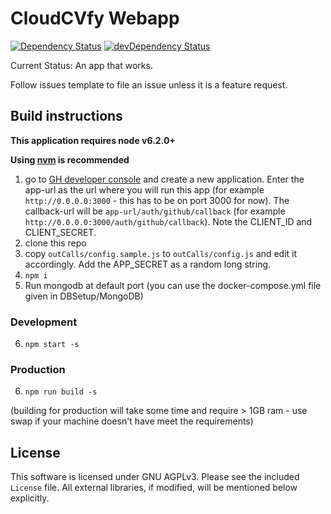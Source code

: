# CloudCVfy Webapp

[![Dependency Status](https://david-dm.org/batra-mlp-lab/CloudCVfy-Frontend.svg)](https://david-dm.org/batra-mlp-lab/CloudCVfy-Frontend)
[![devDependency Status](https://david-dm.org/batra-mlp-lab/CloudCVfy-Frontend/dev-status.svg)](https://david-dm.org/batra-mlp-lab/CloudCVfy-Frontend#info=devDependencies)

Current Status: An app that works.

Follow issues template to file an issue unless it is a feature request.

## Build instructions

**This application requires node v6.2.0+**

**Using [nvm](https://github.com/creationix/nvm) is recommended**

1. go to [GH developer console](https://github.com/settings/applications/) and create a new application. Enter the app-url as the url where you will run this app (for example `http://0.0.0.0:3000` - this has to be on port 3000 for now). The callback-url will be `app-url/auth/github/callback` (for example `http://0.0.0.0:3000/auth/github/callback`). Note the CLIENT_ID and CLIENT_SECRET.
2. clone this repo
3. copy `outCalls/config.sample.js` to `outCalls/config.js` and edit it accordingly. Add the APP_SECRET as a random long string.
4. `npm i`
5. Run mongodb at default port (you can use the docker-compose.yml file given in DBSetup/MongoDB)

### Development

6. `npm start -s`

### Production

6. `npm run build -s`

(building for production will take some time and require > 1GB ram - use swap if your machine doesn't have meet the requirements)


## License

This software is licensed under GNU AGPLv3. Please see the included `License` file. All external libraries, if modified, will be mentioned below explicitly.
